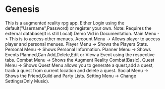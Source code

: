 # Genesis
This is a augmented reality rpg app. 
Either Login using the default("Username",Password) or register your own.
Note: Requires the external database(It is still Local).Demo Vid in Documentation.
Main Menu -> This is to access other menues.
Account Menu -> Allows player to access player and personal menues.
Player Menu -> Shows the Players Stats.
Personal Menu -> Shows Personal Information.
Planner Menu -> Shows Events Planned,Can Add,Delete,Edit or View a Event using the respective tabs.
Combat Menu -> Shows the Augment Reality Combat(Basic).
Quest Menu -> Shows Quest Menu allows you to generate a quest,add a quest, track a quest from current location and delete a quest.
Social Menu -> Shows the Friend,Guild and Party Lists.
Setting Menu -> Change Settings(Only Music).
 

